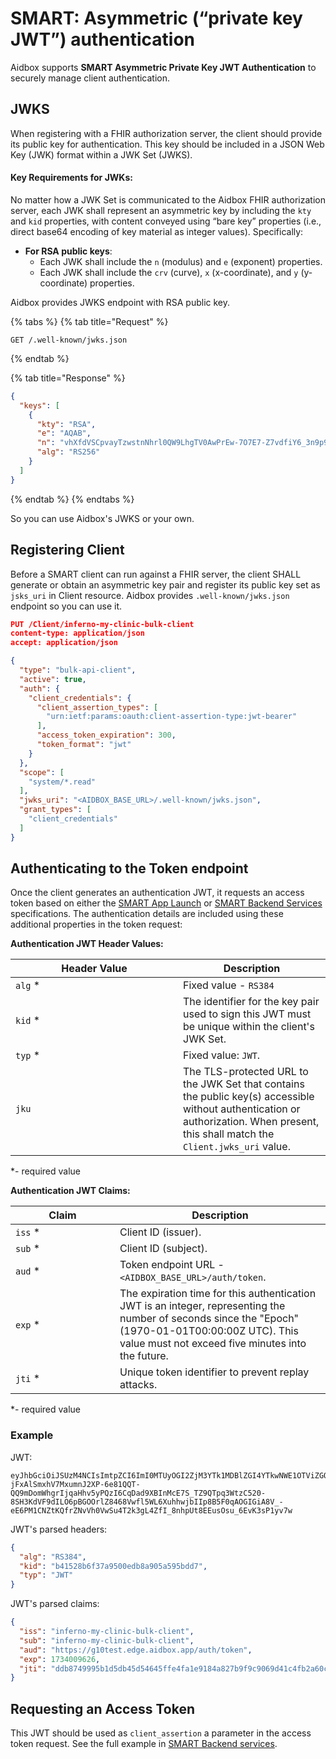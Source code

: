 # SMART: Asymmetric (“private key JWT”) authentication

Aidbox supports **SMART Asymmetric Private Key JWT Authentication** to securely manage client authentication.&#x20;

## JWKS

When registering with a FHIR authorization server, the client should provide its public key for authentication. This key should be included in a JSON Web Key (JWK) format within a JWK Set (JWKS).&#x20;

#### **Key Requirements for JWKs:**

No matter how a JWK Set is communicated to the Aidbox FHIR authorization server, each JWK shall represent an asymmetric key by including the `kty` and `kid` properties, with content conveyed using “bare key” properties (i.e., direct base64 encoding of key material as integer values). Specifically:

* **For RSA public keys**:
  * Each JWK shall include the `n` (modulus) and `e` (exponent) properties.
  * Each JWK shall include the `crv` (curve), `x` (x-coordinate), and `y` (y-coordinate) properties.

Aidbox provides JWKS endpoint with RSA public key.

{% tabs %}
{% tab title="Request" %}
```http
GET /.well-known/jwks.json
```
{% endtab %}

{% tab title="Response" %}
```json
{
  "keys": [
    {
      "kty": "RSA",
      "e": "AQAB",
      "n": "vhXfdVSCpvayTzwstnNhrl0QW9LhgTV0AwPrEw-7O7E7-Z7vdfiY6_3n9p92-yQC-dYbfX8-psnd5aypmus_Z0UMXGi8bKy8rMWAb0Ggwb1LndkTJI5MzITY-dcVIeIkGlH21v1Hnsl80UTNdNwatdLK6BtZmqxxXN1VNn-iQF_eztXhrCP-cn3xOugYiwByk5El6DEiSIe4X6xHY1U3WlBdndCHaDoC2enUlCqWmJi0ttrLsQUwdHWvyhFfVfOnYM77oU4nSeFgxTVO0vT8PFY5yUYNjh2_KoDkotASLpzxSluWOXWoX84GSRIdURK9-7qzsZTKOT5cdmp4Ai7c8Q",
      "alg": "RS256"
    }
  ]
}

```
{% endtab %}
{% endtabs %}

So you can use Aidbox's JWKS or your own.

## Registering Client

Before a SMART client can run against a FHIR server, the client SHALL generate or obtain an asymmetric key pair and register its public key set as `jsks_uri` in Client resource. Aidbox provides  `.well-known/jwks.json` endpoint so you can use it.

```json
PUT /Client/inferno-my-clinic-bulk-client
content-type: application/json
accept: application/json

{
  "type": "bulk-api-client",
  "active": true,
  "auth": {
    "client_credentials": {
      "client_assertion_types": [
        "urn:ietf:params:oauth:client-assertion-type:jwt-bearer"
      ],
      "access_token_expiration": 300,
      "token_format": "jwt"
    }
  },
  "scope": [
    "system/*.read"
  ],
  "jwks_uri": "<AIDBOX_BASE_URL>/.well-known/jwks.json",
  "grant_types": [
    "client_credentials"
  ]
}
```

## Authenticating to the Token endpoint

Once the client generates an authentication JWT, it requests an access token based on either the [SMART App Launch](../smart-client-authorization/smart-app-launch.md) or [SMART Backend Services](../smart-client-authorization/smart-backend-services.md) specifications. The authentication details are included using these additional properties in the token request:

**Authentication JWT Header Values:**

<table><thead><tr><th width="252">Header Value</th><th>Description</th></tr></thead><tbody><tr><td><code>alg</code> *</td><td>Fixed value - <code>RS384</code></td></tr><tr><td><code>kid</code> *</td><td>The identifier for the key pair used to sign this JWT must be unique within the client's JWK Set.</td></tr><tr><td><code>typ</code> *</td><td>Fixed value: <code>JWT</code>.</td></tr><tr><td><code>jku</code></td><td>The TLS-protected URL to the JWK Set that contains the public key(s) accessible without authentication or authorization. When present, this shall match the <code>Client.jwks_uri</code> value.</td></tr></tbody></table>

\*- required value

**Authentication JWT Claims:**

<table><thead><tr><th width="151">Claim</th><th>Description</th></tr></thead><tbody><tr><td><code>iss</code> *</td><td>Client ID (issuer).</td></tr><tr><td><code>sub</code> *</td><td>Client ID (subject).</td></tr><tr><td><code>aud</code> *</td><td>Token endpoint URL - <code>&#x3C;AIDBOX_BASE_URL>/auth/token</code>.</td></tr><tr><td><code>exp</code> *</td><td>The expiration time for this authentication JWT is an integer, representing the number of seconds since the "Epoch" (1970-01-01T00:00:00Z UTC). This value must not exceed five minutes into the future.</td></tr><tr><td><code>jti</code> *</td><td>Unique token identifier to prevent replay attacks.</td></tr></tbody></table>

\*- required value

### Example

JWT:

```
eyJhbGciOiJSUzM4NCIsImtpZCI6ImI0MTUyOGI2ZjM3YTk1MDBlZGI4YTkwNWE1OTViZGQ3IiwidHlwIjoiSldUIn0.eyJpc3MiOiJpbmZlcm5vLW15LWNsaW5pYy1idWxrLWNsaWVudCIsInN1YiI6ImluZmVybm8tbXktY2xpbmljLWJ1bGstY2xpZW50IiwiYXVkIjoiaHR0cHM6Ly9nMTB0ZXN0LmVkZ2UuYWlkYm94LmFwcC9hdXRoL3Rva2VuIiwiZXhwIjoxNzM0MDA5NjI2LCJqdGkiOiJkZGI4NzQ5OTk1YjFkNWRiNDVkNTQ2NDVmZmU0ZmExZTkxODRhODI3YjlmOWM5MDY5ZDQxYzRmYjJhNjBjYTY3In0.hxKAec655NTH7Gs6qy2Cz2CXvETWnxF0jydjEdXNKYyrQvecBWct_ITc92eFiDnZ5jubhExqojeE2HUDn3lmS89Q9qFfGEsByLWXy4nJqSHa2y5mWxD5aI3LF3c4oSOZXSj-jFxAlSmxhV7MxumnJ2XP-6e81QQT-QQ9mDomWhgrIjqaHhv5yPQzI6CqDad9XBInMcE7S_TZ9QTpq3WtzC520-8SH3KdVF9dILO6pBGOOrlZ8468Vwfl5WL6XuhhwjbIIp8B5F0qAOGIGiA8V_-eE6PM1CNZtKQfrZNvVh0VwSu4T2k3gL4ZfI_8nhpUt8EEusOsu_6EvK3sP1yv7w
```

JWT's parsed headers:

```json
{
  "alg": "RS384",
  "kid": "b41528b6f37a9500edb8a905a595bdd7",
  "typ": "JWT"
}
```

JWT's parsed claims:

```json
{
  "iss": "inferno-my-clinic-bulk-client",
  "sub": "inferno-my-clinic-bulk-client",
  "aud": "https://g10test.edge.aidbox.app/auth/token",
  "exp": 1734009626,
  "jti": "ddb8749995b1d5db45d54645ffe4fa1e9184a827b9f9c9069d41c4fb2a60ca67"
}
```

## Requesting an Access Token

This JWT should be used as `client_assertion` a parameter in the access token request. See the full example in [SMART Backend services](https://docs.aidbox.app/modules/security-and-access-control/smart-on-fhir/smart-client-authorization/smart-backend-services#obtain-access-token).


